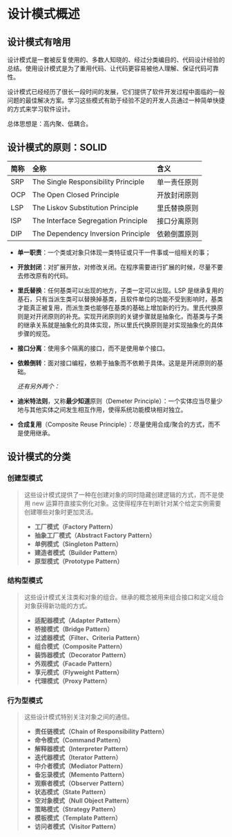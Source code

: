 # 设计模式概述

## 设计模式有啥用

设计模式是一套被反复使用的、多数人知晓的、经过分类编目的、代码设计经验的总结。使用设计模式是为了重用代码、让代码更容易被他人理解、保证代码可靠性。

设计模式已经经历了很长一段时间的发展，它们提供了软件开发过程中面临的一般问题的最佳解决方案。学习这些模式有助于经验不足的开发人员通过一种简单快捷的方式来学习软件设计。

总体思想是：高内聚、低耦合。

## 设计模式的原则：SOLID

| 简称 | 全称 | 含义 |
| :--- | :--- | :--- |
| SRP | The Single Responsibility Principle | 单一责任原则 |
| OCP | The Open Closed Principle | 开放封闭原则 |
| LSP | The Liskov Substitution Principle | 里氏替换原则 |
| ISP | The Interface Segregation Principle | 接口分离原则 |
| DIP | The Dependency Inversion Principle | 依赖倒置原则 |

* **单一职责**：一个类或对象只体现一类特征或只干一件事或一组相关的事；
* **开放封闭**：对扩展开放，对修改关闭。在程序需要进行扩展的时候，尽量不要去修改原有的代码。
* **里氏替换**：任何基类可以出现的地方，子类一定可以出现。LSP 是继承复用的基石，只有当派生类可以替换掉基类，且软件单位的功能不受到影响时，基类才能真正被复用，而派生类也能够在基类的基础上增加新的行为。里氏代换原则是对开闭原则的补充。实现开闭原则的关键步骤就是抽象化，而基类与子类的继承关系就是抽象化的具体实现，所以里氏代换原则是对实现抽象化的具体步骤的规范。
* **接口分离**：使用多个隔离的接口，而不是使用单个接口。
* **依赖倒转**：面对接口编程，依赖于抽象而不依赖于具体。这是是开闭原则的基础。

  _还有另外两个：_

* **迪米特法则**，又称**最少知道**原则（Demeter Principle）：一个实体应当尽量少地与其他实体之间发生相互作用，使得系统功能模块相对独立。
* **合成复用**（Composite Reuse Principle）：尽量使用合成/聚合的方式，而不是使用继承。

## 设计模式的分类

### 创建型模式

> 这些设计模式提供了一种在创建对象的同时隐藏创建逻辑的方式，而不是使用 new 运算符直接实例化对象。这使得程序在判断针对某个给定实例需要创建哪些对象时更加灵活。
>
> * **工厂模式（Factory Pattern）**
> * **抽象工厂模式（Abstract Factory Pattern）**
> * **单例模式（Singleton Pattern）**
> * **建造者模式（Builder Pattern）**
> * **原型模式（Prototype Pattern）**

### 结构型模式

> 这些设计模式关注类和对象的组合。继承的概念被用来组合接口和定义组合对象获得新功能的方式。
>
> * **适配器模式（Adapter Pattern）**
> * **桥接模式（Bridge Pattern）**
> * **过滤器模式（Filter、Criteria Pattern）**
> * **组合模式（Composite Pattern）**
> * **装饰器模式（Decorator Pattern）**
> * **外观模式（Facade Pattern）**
> * **享元模式（Flyweight Pattern）**
> * **代理模式（Proxy Pattern）**

### 行为型模式

> 这些设计模式特别关注对象之间的通信。
>
> * **责任链模式（Chain of Responsibility Pattern）**
> * **命令模式（Command Pattern）**
> * **解释器模式（Interpreter Pattern）**
> * **迭代器模式（Iterator Pattern）**
> * **中介者模式（Mediator Pattern）**
> * **备忘录模式（Memento Pattern）**
> * **观察者模式（Observer Pattern）**
> * **状态模式（State Pattern）**
> * **空对象模式（Null Object Pattern）**
> * **策略模式（Strategy Pattern）**
> * **模板模式（Template Pattern）**
> * **访问者模式（Visitor Pattern）**

